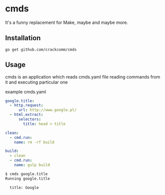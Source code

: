 # cmds

It's a funny replacement for Make, maybe and maybe more.

## Installation

	go get github.com/crackcomm/cmds

## Usage

cmds is an application which reads cmds.yaml file reading commands from it and executing particular one

example cmds.yaml

```YAML
google.title:
  - http.request:
      url: http://www.google.pl/
  - html.extract:
      selectors:
        title: head > title

clean:
  - cmd.run:
    name: rm -rf build

build:
  - clean
  - cmd.run:
    name: gulp build
```

```sh
$ cmds google.title
Running google.title

  title: Google

```
